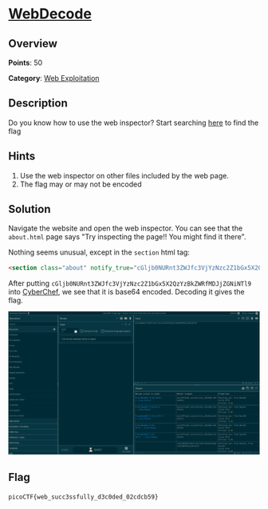 # [WebDecode](https://play.picoctf.org/practice/challenge/427)

## Overview

**Points**: 50

**Category**: [Web Exploitation](../)

## Description

Do you know how to use the web inspector?
Start searching [here](http://titan.picoctf.net:<port>/) to find the flag

## Hints

1. Use the web inspector on other files included by the web page.
2. The flag may or may not be encoded

## Solution

Navigate the website and open the web inspector. You can see that the `about.html` page says "Try inspecting the page!! You might find it there".

Nothing seems unusual, except in the `section` html tag:

```html
<section class="about" notify_true="cGljb0NURnt3ZWJfc3VjYzNzc2Z1bGx5X2QzYzBkZWRfMDJjZGNiNTl9">
```

After putting `cGljb0NURnt3ZWJfc3VjYzNzc2Z1bGx5X2QzYzBkZWRfMDJjZGNiNTl9` into [CyberChef](https://gchq.github.io/CyberChef/), we see that it is base64 encoded. Decoding it gives the flag.

![Decoding using CyberChef](cyberchef.png)

## Flag

`picoCTF{web_succ3ssfully_d3c0ded_02cdcb59}`
